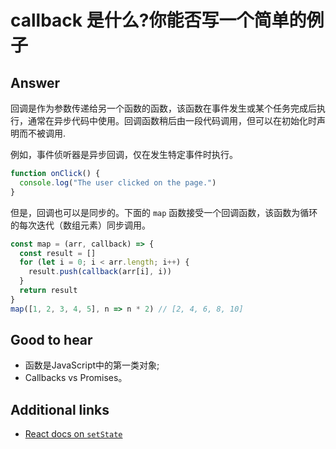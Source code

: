 # callback 是什么?你能否写一个简单的例子

## Answer

回调是作为参数传递给另一个函数的函数，该函数在事件发生或某个任务完成后执行，通常在异步代码中使用。回调函数稍后由一段代码调用，但可以在初始化时声明而不被调用.

例如，事件侦听器是异步回调，仅在发生特定事件时执行。

```js
function onClick() {
  console.log("The user clicked on the page.")
}
```

但是，回调也可以是同步的。下面的 `map` 函数接受一个回调函数，该函数为循环的每次迭代（数组元素）同步调用。

```js
const map = (arr, callback) => {
  const result = []
  for (let i = 0; i < arr.length; i++) {
    result.push(callback(arr[i], i))
  }
  return result
}
map([1, 2, 3, 4, 5], n => n * 2) // [2, 4, 6, 8, 10]
```

## Good to hear

* 函数是JavaScript中的第一类对象;
* Callbacks vs Promises。

## Additional links

* [React docs on `setState`](https://reactjs.org/docs/react-component.html#setstate)

<!-- tags: (react,javascript) -->

<!-- expertise: (1) -->
